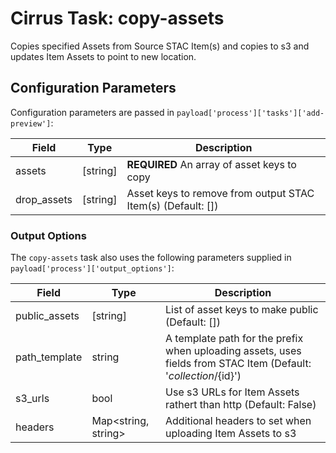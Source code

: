 # Cirrus Task: copy-assets

Copies specified Assets from Source STAC Item(s) and copies to s3 and updates Item Assets to point to new location.

## Configuration Parameters

Configuration parameters are passed in `payload['process']['tasks']['add-preview']`:

| Field     | Type     | Description |
| --------- | -------- | ----------- |
| assets    | [string] | **REQUIRED** An array of asset keys to copy |
| drop_assets | [string] | Asset keys to remove from output STAC Item(s) (Default: [])  |

### Output Options

The `copy-assets` task also uses the following parameters supplied in `payload['process']['output_options']`:

| Field         | Type     | Description |
| ------------- | -------- | ----------- |
| public_assets | [string] | List of asset keys to make public (Default: []) |
| path_template | string   | A template path for the prefix when uploading assets, uses fields from STAC Item (Default: '${collection}/${id}') |
| s3_urls       | bool     | Use s3 URLs for Item Assets rathert than http (Default: False) |
| headers       | Map<string, string> | Additional headers to set when uploading Item Assets to s3 |